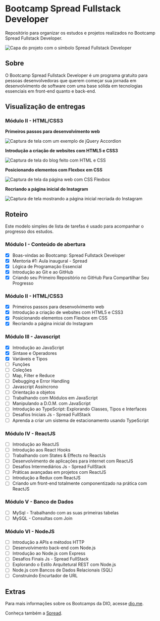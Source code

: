 # Bootcamp Spread Fullstack Developer

Repositório para organizar os estudos e projetos realizados no Bootcamp Spread Fullstack Developer.

<img src="documentation/assets/screenshots/screenshot-127.0.0.1_5500-2022.05.17-19_22_14.png" alt="Capa do projeto com o símbolo Spread Fullstack Developer">

## Sobre

O Bootcamp Spread Fullstack Developer é um programa gratuito para pessoas desenvolvedoras que querem começar sua jornada em desenvolvimento de software com uma base sólida em tecnologias essenciais em front-end quanto e back-end.

## Visualização de entregas

### Módulo II - HTML/CSS3

**Primeiros passos para desenvolvimento web**

<img src="documentation/assets/screenshots/screenshot-localhost-2022.05.06-14_18_35.png" alt="Captura de tela com um exemplo de jQuery Accordion">

**Introdução a criação de websites com HTML5 e CSS3**

<img src="documentation/assets/screenshots/screenshot-127.0.0.1_5500-2022.05.10-20_50_57.png" alt="Captura de tela do blog feito com HTML e CSS">

**Posicionando elementos com Flexbox em CSS**

<img src="documentation/assets/screenshots/screenshot-127.0.0.1_5500-2022.05.22-02_50_21.png" alt="Captura de tela da página web com CSS Flexbox">

**Recriando a página inicial do Instagram**

<img src="documentation/assets/screenshots/screenshot-127.0.0.1_5500-2022.05.25-02_23_24.png" alt="Captura de tela mostrando a página inicial recriada do Instagram">

## Roteiro

Este modelo simples de lista de tarefas é usado para acompanhar o progresso dos estudos.

### Módulo I - Conteúdo de abertura

- [x] Boas-vindas ao Bootcamp: Spread Fullstack Developer
- [x] Mentoria #1: Aula inaugural - Spread
- [x] Lógica de Programação Essencial
- [x] Introdução ao Git e ao GitHub
- [x] Criando seu Primeiro Repositório no GitHub Para Compartilhar Seu Progresso

### Módulo II - HTML/CSS3

- [x] Primeiros passos para desenvolvimento web
- [x] Introdução a criação de websites com HTML5 e CSS3
- [x] Posicionando elementos com Flexbox em CSS
- [x] Recriando a página inicial do Instagram

### Módulo III - Javascript

- [x] Introdução ao JavaScript
- [x] Sintaxe e Operadores
- [x] Variáveis e Tipos
- [ ] Funções
- [ ] Coleções
- [ ] Map, Filter e Reduce
- [ ] Debugging e Error Handling
- [ ] Javascript Assíncrono
- [ ] Orientação a objetos
- [ ] Trabalhando com Módulos em JavaScript
- [ ] Manipulando a D.O.M. com JavaScript
- [ ] Introdução ao TypeScript: Explorando Classes, Tipos e Interfaces
- [ ] Desafios Iniciais Js - Spread FullStack
- [ ] Aprenda a criar um sistema de estacionamento usando TypeScript

### Módulo IV - ReactJS

- [ ] Introdução ao ReactJS
- [ ] Introdução aos React Hooks
- [ ] Trabalhando com States & Effects no ReactJs
- [ ] Desenvolvimento de aplicações para internet com ReactJS
- [ ] Desafios Intermediários  Js - Spread FullStack
- [ ] Práticas avançadas em projetos com ReactJS
- [ ] Introdução a Redux com ReactJS
- [ ] Criando um front-end totalmente componentizado na prática com ReactJS

### Módulo V - Banco de Dados

- [ ] MySql - Trabalhando com as suas primeiras tabelas
- [ ] MySQL - Consultas com Join

### Módulo VI - NodeJS

- [ ] Introdução a APIs e métodos HTTP
- [ ] Desenvolvimento back-end com Node.js
- [ ] Introdução ao Node.js com Express
- [ ] Desafios Finais Js - Spread FullStack
- [ ] Explorando o Estilo Arquitetural REST com Node.js
- [ ] Node.js com Bancos de Dados Relacionais (SQL)
- [ ] Construindo Encurtador de URL

## Extras

Para mais informações sobre os Bootcamps da DIO, acesse [dio.me](https://www.dio.me/).

Conheça também a [Spread](https://spread.com.br/).
